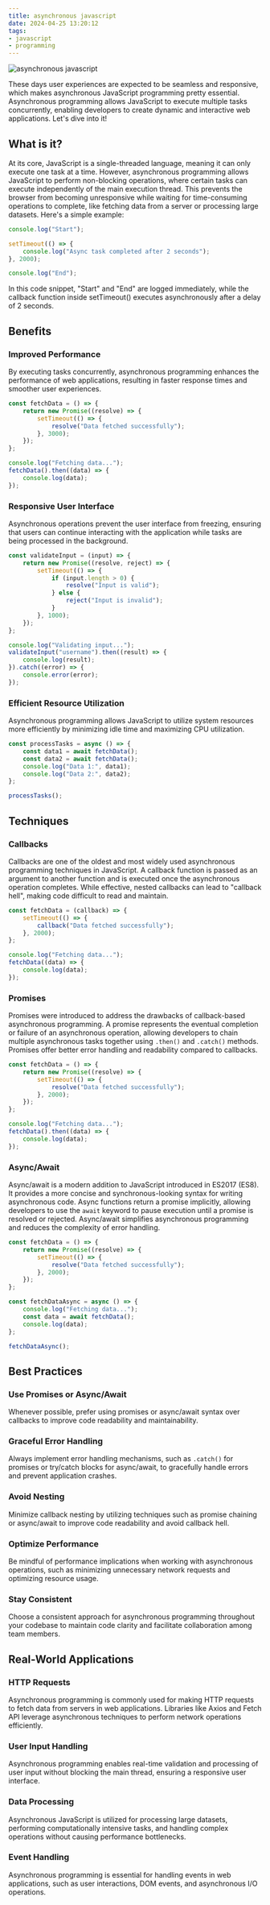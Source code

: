 ```yaml
---
title: asynchronous javascript
date: 2024-04-25 13:20:12
tags:
- javascript
- programming
---
```


![asynchronous javascript](/images/async.gif)

These days user experiences are expected to be seamless and responsive, which makes asynchronous JavaScript programming pretty essential. Asynchronous programming allows JavaScript to execute multiple tasks concurrently, enabling developers to create dynamic and interactive web applications.  Let's dive into it!

## What is it?

At its core, JavaScript is a single-threaded language, meaning it can only execute one task at a time. However, asynchronous programming allows JavaScript to perform non-blocking operations, where certain tasks can execute independently of the main execution thread. This prevents the browser from becoming unresponsive while waiting for time-consuming operations to complete, like fetching data from a server or processing large datasets.  Here's a simple example:

```javascript
console.log("Start");

setTimeout(() => {
    console.log("Async task completed after 2 seconds");
}, 2000);

console.log("End");
```

In this code snippet, "Start" and "End" are logged immediately, while the callback function inside setTimeout() executes asynchronously after a delay of 2 seconds.

## Benefits

### Improved Performance

By executing tasks concurrently, asynchronous programming enhances the performance of web applications, resulting in faster response times and smoother user experiences.

```javascript
const fetchData = () => {
    return new Promise((resolve) => {
        setTimeout(() => {
            resolve("Data fetched successfully");
        }, 3000);
    });
};

console.log("Fetching data...");
fetchData().then((data) => {
    console.log(data);
});
```

### Responsive User Interface

Asynchronous operations prevent the user interface from freezing, ensuring that users can continue interacting with the application while tasks are being processed in the background.

```javascript
const validateInput = (input) => {
    return new Promise((resolve, reject) => {
        setTimeout(() => {
            if (input.length > 0) {
                resolve("Input is valid");
            } else {
                reject("Input is invalid");
            }
        }, 1000);
    });
};

console.log("Validating input...");
validateInput("username").then((result) => {
    console.log(result);
}).catch((error) => {
    console.error(error);
});
```

### Efficient Resource Utilization

Asynchronous programming allows JavaScript to utilize system resources more efficiently by minimizing idle time and maximizing CPU utilization.

```javascript
const processTasks = async () => {
    const data1 = await fetchData();
    const data2 = await fetchData();
    console.log("Data 1:", data1);
    console.log("Data 2:", data2);
};

processTasks();
```

## Techniques

### Callbacks

Callbacks are one of the oldest and most widely used asynchronous programming techniques in JavaScript. A callback function is passed as an argument to another function and is executed once the asynchronous operation completes. While effective, nested callbacks can lead to "callback hell", making code difficult to read and maintain.

```javascript
const fetchData = (callback) => {
    setTimeout(() => {
        callback("Data fetched successfully");
    }, 2000);
};

console.log("Fetching data...");
fetchData((data) => {
    console.log(data);
});
```

### Promises

Promises were introduced to address the drawbacks of callback-based asynchronous programming. A promise represents the eventual completion or failure of an asynchronous operation, allowing developers to chain multiple asynchronous tasks together using `.then()` and `.catch()` methods. Promises offer better error handling and readability compared to callbacks.

```javascript
const fetchData = () => {
    return new Promise((resolve) => {
        setTimeout(() => {
            resolve("Data fetched successfully");
        }, 2000);
    });
};

console.log("Fetching data...");
fetchData().then((data) => {
    console.log(data);
});
```

### Async/Await

Async/await is a modern addition to JavaScript introduced in ES2017 (ES8). It provides a more concise and synchronous-looking syntax for writing asynchronous code. Async functions return a promise implicitly, allowing developers to use the `await` keyword to pause execution until a promise is resolved or rejected. Async/await simplifies asynchronous programming and reduces the complexity of error handling.

```javascript
const fetchData = () => {
    return new Promise((resolve) => {
        setTimeout(() => {
            resolve("Data fetched successfully");
        }, 2000);
    });
};

const fetchDataAsync = async () => {
    console.log("Fetching data...");
    const data = await fetchData();
    console.log(data);
};

fetchDataAsync();
```

## Best Practices

### Use Promises or Async/Await

Whenever possible, prefer using promises or async/await syntax over callbacks to improve code readability and maintainability.

### Graceful Error Handling

Always implement error handling mechanisms, such as `.catch()` for promises or try/catch blocks for async/await, to gracefully handle errors and prevent application crashes.

### Avoid Nesting

Minimize callback nesting by utilizing techniques such as promise chaining or async/await to improve code readability and avoid callback hell.

### Optimize Performance

Be mindful of performance implications when working with asynchronous operations, such as minimizing unnecessary network requests and optimizing resource usage.

### Stay Consistent

Choose a consistent approach for asynchronous programming throughout your codebase to maintain code clarity and facilitate collaboration among team members.

## Real-World Applications

### HTTP Requests

Asynchronous programming is commonly used for making HTTP requests to fetch data from servers in web applications. Libraries like Axios and Fetch API leverage asynchronous techniques to perform network operations efficiently.

### User Input Handling

Asynchronous programming enables real-time validation and processing of user input without blocking the main thread, ensuring a responsive user interface.

### Data Processing

Asynchronous JavaScript is utilized for processing large datasets, performing computationally intensive tasks, and handling complex operations without causing performance bottlenecks.

### Event Handling

Asynchronous programming is essential for handling events in web applications, such as user interactions, DOM events, and asynchronous I/O operations.
